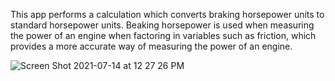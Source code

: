 This app performs a calculation which converts braking horsepower units to standard horsepower units. 
Beaking horsepower is used when measuring the power of an engine when factoring in variables such as friction, which provides a more 
accurate way of measuring the power of an engine. 

![Screen Shot 2021-07-14 at 12 27 26 PM](https://user-images.githubusercontent.com/77860839/125658544-95aa00fe-5b80-4ffd-a2fd-8ae5fb983217.jpeg)

